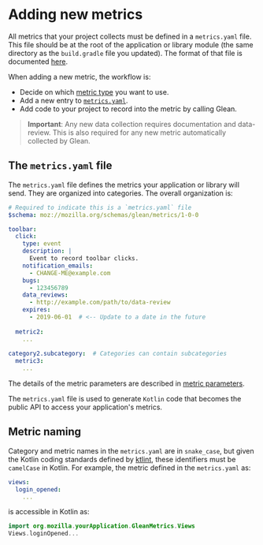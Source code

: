 # Adding new metrics

All metrics that your project collects must be defined in a `metrics.yaml` file. 
This file should be at the root of the application or library module (the same directory as the `build.gradle` file you updated). 
The format of that file is documented [here](https://mozilla.github.io/glean_parser/metrics-yaml.html).

When adding a new metric, the workflow is:

* Decide on which [metric type](metrics/index.md) you want to use.
* Add a new entry to [`metrics.yaml`](#The-metricsyaml-file).
* Add code to your project to record into the metric by calling Glean.

> **Important**: Any new data collection requires documentation and data-review.
This is also required for any new metric automatically collected by Glean.

## The `metrics.yaml` file

The `metrics.yaml` file defines the metrics your application or library will send. 
They are organized into categories.
The overall organization is:

```YAML
# Required to indicate this is a `metrics.yaml` file
$schema: moz://mozilla.org/schemas/glean/metrics/1-0-0

toolbar:
  click:
    type: event
    description: |
      Event to record toolbar clicks.
    notification_emails:
      - CHANGE-ME@example.com
    bugs:
      - 123456789
    data_reviews:
      - http://example.com/path/to/data-review
    expires:
      - 2019-06-01  # <-- Update to a date in the future
    
  metric2:
    ...
    
category2.subcategory:  # Categories can contain subcategories
  metric3:
    ...

```

The details of the metric parameters are described in [metric parameters](metric-parameters.md).

The `metrics.yaml` file is used to generate `Kotlin` code that becomes the public API to access your application's metrics.

## Metric naming

Category and metric names in the `metrics.yaml` are in `snake_case`, but given the Kotlin coding standards defined by [ktlint](https://github.com/pinterest/ktlint), these identifiers must be `camelCase` in Kotlin. For example, the metric defined in the `metrics.yaml` as:


```YAML
views:
  login_opened:
    ...
```

is accessible in Kotlin as:

```Kotlin
import org.mozilla.yourApplication.GleanMetrics.Views
Views.loginOpened...
```
